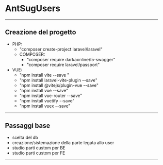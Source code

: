 # AntSugUsers

***


## Creazione del progetto

- PHP:
  - "composer create-project laravel/laravel"
  - COMPOSER:
    - "composer require darkaonline/l5-swagger"
    - "composer require laravel/passport"
- VUE:
  - "npm install vite --save " 
  - "npm install laravel-vite-plugin --save"
  - "npm install @vitejs/plugin-vue --save"
  - "npm install vue --save"
  - "npm install vue-router --save"
  - "npm install vuetify --save"
  - "npm install vuex --save"

***

## Passaggi base

- scelta del db
- creazione/sistemazione della parte legata allo user
- studio parti custom per BE
- studio parti custom per FE

***

